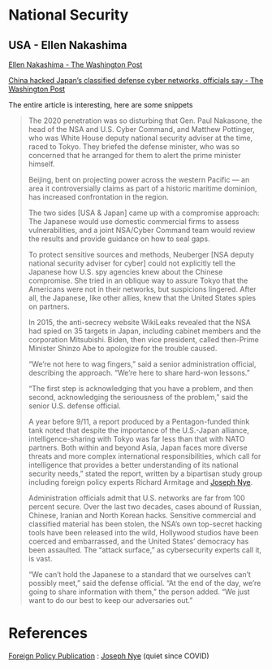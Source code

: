 # National Security

## USA - Ellen Nakashima

[Ellen Nakashima - The Washington Post](https://www.washingtonpost.com/people/ellen-nakashima/)

[China hacked Japan’s classified defense cyber networks, officials say - The Washington Post](https://www.washingtonpost.com/national-security/2023/08/07/china-japan-hack-pentagon/)

The entire article is interesting, here are some snippets

>  The 2020 penetration was so disturbing that Gen. Paul Nakasone, the head of the NSA and U.S. Cyber Command, and Matthew Pottinger, who was White House deputy national security adviser at the time, raced to Tokyo. They briefed the defense minister, who was so concerned that he arranged for them to alert the prime minister himself.
>
> Beijing, bent on projecting power across the western Pacific — an area it controversially claims as part of a historic maritime dominion, has increased confrontation in the region. 
>
> The two sides [USA & Japan] came up with a compromise approach: The Japanese would use domestic commercial firms to assess vulnerabilities, and a joint NSA/Cyber Command team would review the results and provide guidance on how to seal gaps.
>
> To protect sensitive sources and methods, Neuberger [NSA deputy national security adviser for cyber] could not explicitly tell the Japanese how U.S. spy agencies knew about the Chinese compromise. She tried in an oblique way to assure Tokyo that the Americans were not in their networks, but suspicions lingered. After all, the Japanese, like other allies, knew that the United States spies on partners.
>
> In 2015, the anti-secrecy website WikiLeaks revealed that the NSA had spied on 35 targets in Japan, including cabinet members and the corporation Mitsubishi. Biden, then vice president, called then-Prime Minister Shinzo Abe to apologize for the trouble caused.
>
> “We’re not here to wag fingers,” said a senior administration official, describing the approach. “We’re here to share hard-won lessons.”
>
> “The first step is acknowledging that you have a problem, and then second, acknowledging the seriousness of the problem,” said the senior U.S. defense official.
>
> A year before 9/11, a report produced by a Pentagon-funded think tank noted that despite the importance of the U.S.-Japan alliance, intelligence-sharing with Tokyo was far less than that with NATO partners.  Both within and beyond Asia, Japan faces more diverse threats and more complex international responsibilities, which call for intelligence that provides a better understanding of its national security needs,” stated the report, written by a bipartisan study group including foreign policy experts Richard Armitage and [Joseph Nye](https://foreignpolicy.com/author/joseph-s-nye-jr/).
>
> Administration officials admit that U.S. networks are far from 100 percent secure. Over the last two decades, cases abound of Russian, Chinese, Iranian and North Korean hacks. Sensitive commercial and classified material has been stolen, the NSA’s own top-secret hacking tools have been released into the wild, Hollywood studios have been coerced and embarrassed, and the United States’ democracy has been assaulted.  The “attack surface,” as cybersecurity experts call it, is vast.
>
> “We can’t hold the Japanese to a standard that we ourselves can’t possibly meet,” said the defense official. “At the end of the day, we’re going to share information with them,” the person added. “We just want to do our best to keep our adversaries out.”



# References

[Foreign Policy Publication](https://foreignpolicy.com/) : [Joseph Nye](https://foreignpolicy.com/author/joseph-s-nye-jr/) (quiet since COVID)